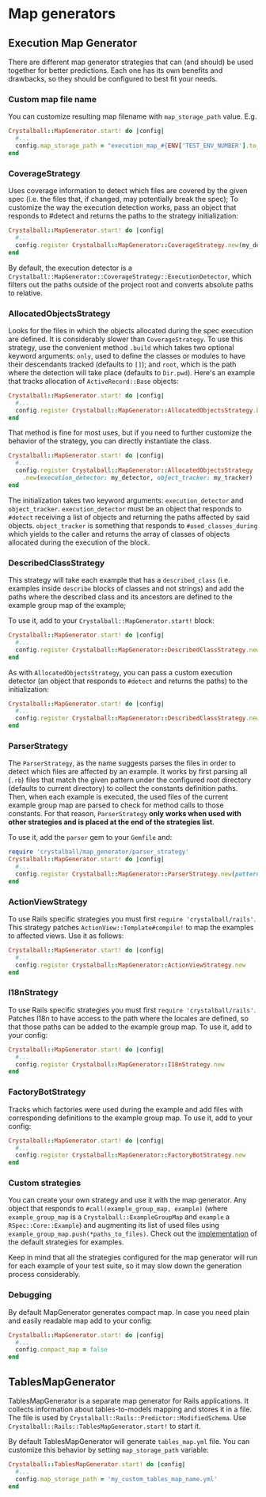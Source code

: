 # Map generators

## Execution Map Generator

There are different map generator strategies that can (and should) be used together for better predictions. Each one has its own benefits and drawbacks, so they should be configured to best fit your needs.

### Custom map file name

You can customize resulting map filename with `map_storage_path` value. E.g.
```ruby
Crystalball::MapGenerator.start! do |config|
  #...
  config.map_storage_path = "execution_map_#{ENV['TEST_ENV_NUMBER'].to_i}.yml"
end
```

### CoverageStrategy

Uses coverage information to detect which files are covered by the given spec (i.e. the files that, if changed, may potentially break the spec);
To customize the way the execution detection works, pass an object that responds to #detect and returns the paths to the strategy initialization:

```ruby
Crystalball::MapGenerator.start! do |config|
  #...
  config.register Crystalball::MapGenerator::CoverageStrategy.new(my_detector)
end
```

By default, the execution detector is a `Crystalball::MapGenerator::CoverageStrategy::ExecutionDetector`, which filters out the paths outside of the project root and converts absolute paths to relative.

### AllocatedObjectsStrategy

Looks for the files in which the objects allocated during the spec execution are defined. It is considerably slower than `CoverageStrategy`.
To use this strategy, use the convenient method `.build` which takes two optional keyword arguments: `only`, used to define the classes or modules to have their descendants tracked (defaults to `[]`); and `root`, which is the path where the detection will take place (defaults to `Dir.pwd`).
Here's an example that tracks allocation of `ActiveRecord::Base` objects:

```ruby
Crystalball::MapGenerator.start! do |config|
  #...
  config.register Crystalball::MapGenerator::AllocatedObjectsStrategy.build(only: ['ActiveRecord::Base'])
end
```

That method is fine for most uses, but if you need to further customize the behavior of the strategy, you can directly instantiate the class.

```ruby
Crystalball::MapGenerator.start! do |config|
  #...
  config.register Crystalball::MapGenerator::AllocatedObjectsStrategy
    .new(execution_detector: my_detector, object_tracker: my_tracker)
end
```

The initialization takes two keyword arguments: `execution_detector` and `object_tracker`.
`execution_detector` must be an object that responds to `#detect` receiving a list of objects and returning the paths affected by said objects. `object_tracker` is something that responds to `#used_classes_during` which yields to the caller and returns the array of classes of objects allocated during the execution of the block.

### DescribedClassStrategy

This strategy will take each example that has a `described_class` (i.e. examples inside `describe` blocks of classes and not strings) and add the paths where the described class and its ancestors are defined to the example group map of the example;

To use it, add to your `Crystalball::MapGenerator.start!` block:

```ruby
Crystalball::MapGenerator.start! do |config|
  #...
  config.register Crystalball::MapGenerator::DescribedClassStrategy.new
end
```

As with `AllocatedObjectsStrategy`, you can pass a custom execution detector (an object that responds to `#detect` and returns the paths) to the initialization:

```ruby
Crystalball::MapGenerator.start! do |config|
  #...
  config.register Crystalball::MapGenerator::DescribedClassStrategy.new(my_detector)
end
```

### ParserStrategy

The `ParserStrategy`, as the name suggests parses the files in order to detect which files are affected by an example.
It works by first parsing all (`.rb`) files that match the given pattern under the configured root directory (defaults to current directory) to collect the constants definition paths.
Then, when each example is executed, the used files of the current example group map are parsed to check for method calls to those constants. For that reason, `ParserStrategy` **only works when used with other strategies and is placed at the end of the strategies list**.

To use it, add the `parser` gem to your `Gemfile` and:

```ruby
require 'crystalball/map_generator/parser_strategy'
Crystalball::MapGenerator.start! do |config|
  #...
  config.register Crystalball::MapGenerator::ParserStrategy.new(pattern: /\A(app)|(lib)/)
end
```

### ActionViewStrategy

To use Rails specific strategies you must first `require 'crystalball/rails'`.
This strategy patches `ActionView::Template#compile!` to map the examples to affected views. Use it as follows:

```ruby
Crystalball::MapGenerator.start! do |config|
  #...
  config.register Crystalball::MapGenerator::ActionViewStrategy.new
end 
```

### I18nStrategy

To use Rails specific strategies you must first `require 'crystalball/rails'`.
Patches I18n to have access to the path where the locales are defined, so that those paths can be added to the example group map.
To use it, add to your config:

```ruby
Crystalball::MapGenerator.start! do |config|
  #...
  config.register Crystalball::MapGenerator::I18nStrategy.new
end
```

### FactoryBotStrategy

Tracks which factories were used during the example and add files with corresponding definitions to the example group map.
To use it, add to your config:
```ruby
Crystalball::MapGenerator.start! do |config|
  #...
  config.register Crystalball::MapGenerator::FactoryBotStrategy.new
end
```

### Custom strategies

You can create your own strategy and use it with the map generator. Any object that responds to `#call(example_group_map, example)` (where `example_group_map` is a `Crystalball::ExampleGroupMap` and `example` a `RSpec::Core::Example`) and augmenting its list of used files using `example_group_map.push(*paths_to_files)`.
Check out the [implementation](https://github.com/toptal/crystalball/tree/master/lib/crystalball/map_generator) of the default strategies for examples.

Keep in mind that all the strategies configured for the map generator will run for each example of your test suite, so it may slow down the generation process considerably.

### Debugging

By default MapGenerator generates compact map. In case you need plain and easily readable map add to your config:
```ruby
Crystalball::MapGenerator.start! do |config|
  #...
  config.compact_map = false
end
``` 

## TablesMapGenerator

TablesMapGenerator is a separate map generator for Rails applications. It collects information about tables-to-models mapping and stores it in a file. The file is used by `Crystalball::Rails::Predictor::ModifiedSchema`.
Use `Crystalball::Rails::TablesMapGenerator.start!` to start it.

By default TablesMapGenerator will generate `tables_map.yml` file. You can customize this behavior by setting `map_storage_path` variable:
```ruby
Crystalball::TablesMapGenerator.start! do |config|
  #...
  config.map_storage_path = 'my_custom_tables_map_name.yml'
end
```


